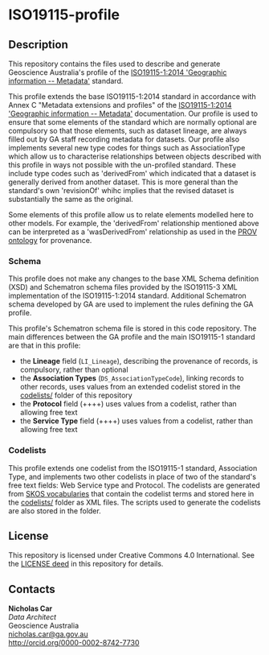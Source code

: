 # ISO19115-profile


## Description
This repository contains the files used to describe and generate Geoscience Australia's profile of the [ISO19115-1:2014 'Geographic information -- Metadata'](https://www.iso.org/standard/53798.html) standard.

This profile extends the base ISO19115-1:2014 standard in accordance with Annex C "Metadata extensions and profiles" of the [ISO19115-1:2014 'Geographic information -- Metadata'](https://www.iso.org/standard/53798.html) documentation.  Our profile is used to ensure that some elements of the standard which are normally optional are compulsory so that those elements, such as dataset lineage, are always filled out by GA staff recording metadata for datasets. Our profile also implements several new type codes for things such as AssociationType which allow us to characterise relationships between objects described with this profile in ways not possible with the un-profiled standard. These include type codes such as 'derivedFrom' which indicated that a dataset is generally derived from another dataset. This is more general than the standard's own 'revisionOf' whihc implies that the revised dataset is substantially the same as the original. 

Some elements of this profile allow us to relate elements modelled here to other models. For example, the 'derivedFrom' relationship mentioned above can be interpreted as a 'wasDerivedFrom' relationship as used in the [PROV ontology](https://www.w3.org/TR/prov-o/) for provenance.

### Schema

This profile does not make any changes to the base XML Schema definition (XSD) and Schematron schema files provided by the ISO19115-3 XML implementation of the ISO19115-1:2014 standard.  Additional Schematron schema developed by GA are used to implement the rules defining the GA profile.

This profile's Schematron schema file is stored in this code repository. The main differences between the GA profile and the main ISO19115-1 standard are that in this profile:

* the **Lineage** field (`LI_Lineage`), describing the provenance of records, is compulsory, rather than optional
* the **Association Types** (`DS_AssociationTypeCode`), linking records to other records, uses values from an extended codelist stored in the [codelists/](codelists/) folder of this repository
* the **Protocol** field (++++) uses values from a codelist, rather than allowing free text
* the **Service Type** field (++++) uses values from a codelist, rather than allowing free text


### Codelists

This profile extends one codelist from the ISO19115-1 standard, Association Type, and implements two other codelists in place of two of the standard's free text fields: Web Service type and Protocol. The codelists are generated from [SKOS vocabularies](https://www.w3.org/2004/02/skos/) that contain the codelist terms and stored here in the [codelists/](codelists/) folder as XML files. The scripts used to generate the codelists are also stored in the folder.


## License
This repository is licensed under Creative Commons 4.0 International. See the [LICENSE deed](LICENSE) in this repository for details.


## Contacts
**Nicholas Car**  
*Data Architect*  
Geoscience Australia  
<nicholas.car@ga.gov.au>  
<http://orcid.org/0000-0002-8742-7730>
